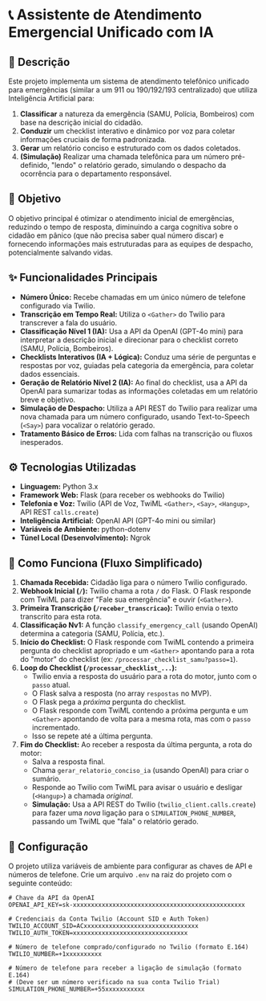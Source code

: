 # 📞 Assistente de Atendimento Emergencial Unificado com IA

## 📝 Descrição

Este projeto implementa um sistema de atendimento telefônico unificado para emergências (similar a um 911 ou 190/192/193 centralizado) que utiliza Inteligência Artificial para:

1.  **Classificar** a natureza da emergência (SAMU, Polícia, Bombeiros) com base na descrição inicial do cidadão.
2.  **Conduzir** um checklist interativo e dinâmico por voz para coletar informações cruciais de forma padronizada.
3.  **Gerar** um relatório conciso e estruturado com os dados coletados.
4.  **(Simulação)** Realizar uma chamada telefônica para um número pré-definido, "lendo" o relatório gerado, simulando o despacho da ocorrência para o departamento responsável.

## 🎯 Objetivo

O objetivo principal é otimizar o atendimento inicial de emergências, reduzindo o tempo de resposta, diminuindo a carga cognitiva sobre o cidadão em pânico (que não precisa saber qual número discar) e fornecendo informações mais estruturadas para as equipes de despacho, potencialmente salvando vidas.

## ✨ Funcionalidades Principais

* **Número Único:** Recebe chamadas em um único número de telefone configurado via Twilio.
* **Transcrição em Tempo Real:** Utiliza o `<Gather>` do Twilio para transcrever a fala do usuário.
* **Classificação Nível 1 (IA):** Usa a API da OpenAI (GPT-4o mini) para interpretar a descrição inicial e direcionar para o checklist correto (SAMU, Polícia, Bombeiros).
* **Checklists Interativos (IA + Lógica):** Conduz uma série de perguntas e respostas por voz, guiadas pela categoria da emergência, para coletar dados essenciais.
* **Geração de Relatório Nível 2 (IA):** Ao final do checklist, usa a API da OpenAI para sumarizar todas as informações coletadas em um relatório breve e objetivo.
* **Simulação de Despacho:** Utiliza a API REST do Twilio para realizar uma nova chamada para um número configurado, usando Text-to-Speech (`<Say>`) para vocalizar o relatório gerado.
* **Tratamento Básico de Erros:** Lida com falhas na transcrição ou fluxos inesperados.

## ⚙️ Tecnologias Utilizadas

* **Linguagem:** Python 3.x
* **Framework Web:** Flask (para receber os webhooks do Twilio)
* **Telefonia e Voz:** Twilio (API de Voz, TwiML `<Gather>`, `<Say>`, `<Hangup>`, API REST `calls.create`)
* **Inteligência Artificial:** OpenAI API (GPT-4o mini ou similar)
* **Variáveis de Ambiente:** python-dotenv
* **Túnel Local (Desenvolvimento):** Ngrok

## 🚀 Como Funciona (Fluxo Simplificado)

1.  **Chamada Recebida:** Cidadão liga para o número Twilio configurado.
2.  **Webhook Inicial (`/`):** Twilio chama a rota `/` do Flask. O Flask responde com TwiML para dizer "Fale sua emergência" e ouvir (`<Gather>`).
3.  **Primeira Transcrição (`/receber_transcricao`):** Twilio envia o texto transcrito para esta rota.
4.  **Classificação Nv1:** A função `classify_emergency_call` (usando OpenAI) determina a categoria (SAMU, Polícia, etc.).
5.  **Início do Checklist:** O Flask responde com TwiML contendo a primeira pergunta do checklist apropriado e um `<Gather>` apontando para a rota do "motor" do checklist (ex: `/processar_checklist_samu?passo=1`).
6.  **Loop do Checklist (`/processar_checklist_...`):**
    * Twilio envia a resposta do usuário para a rota do motor, junto com o `passo` atual.
    * O Flask salva a resposta (no array `respostas` no MVP).
    * O Flask pega a *próxima* pergunta do checklist.
    * O Flask responde com TwiML contendo a próxima pergunta e um `<Gather>` apontando de volta para a mesma rota, mas com o `passo` incrementado.
    * Isso se repete até a última pergunta.
7.  **Fim do Checklist:** Ao receber a resposta da última pergunta, a rota do motor:
    * Salva a resposta final.
    * Chama `gerar_relatorio_conciso_ia` (usando OpenAI) para criar o sumário.
    * Responde ao Twilio com TwiML para avisar o usuário e desligar (`<Hangup>`) a chamada *original*.
    * **Simulação:** Usa a API REST do Twilio (`twilio_client.calls.create`) para fazer uma *nova* ligação para o `SIMULATION_PHONE_NUMBER`, passando um TwiML que "fala" o relatório gerado.

## 🔧 Configuração

O projeto utiliza variáveis de ambiente para configurar as chaves de API e números de telefone. Crie um arquivo `.env` na raiz do projeto com o seguinte conteúdo:

```dotenv
# Chave da API da OpenAI
OPENAI_API_KEY=sk-xxxxxxxxxxxxxxxxxxxxxxxxxxxxxxxxxxxxxxxxxxxxxxxx

# Credenciais da Conta Twilio (Account SID e Auth Token)
TWILIO_ACCOUNT_SID=ACxxxxxxxxxxxxxxxxxxxxxxxxxxxxxxxx
TWILIO_AUTH_TOKEN=xxxxxxxxxxxxxxxxxxxxxxxxxxxxxxxx

# Número de telefone comprado/configurado no Twilio (formato E.164)
TWILIO_NUMBER=+1xxxxxxxxxx

# Número de telefone para receber a ligação de simulação (formato E.164)
# (Deve ser um número verificado na sua conta Twilio Trial)
SIMULATION_PHONE_NUMBER=+55xxxxxxxxxxx
